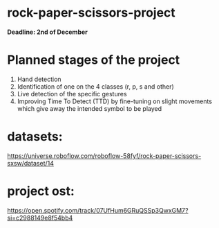 # rock-paper-scissors-project
**Deadline: 2nd of December**
# Planned stages of the project
1) Hand detection
2) Identification of one on the 4 classes (r, p, s and other)
3) Live detection of the specific gestures
4) Improving Time To Detect (TTD) by fine-tuning on slight movements which give away the intended symbol to be played

# datasets:
https://universe.roboflow.com/roboflow-58fyf/rock-paper-scissors-sxsw/dataset/14


# project ost:
https://open.spotify.com/track/07UfHum6GRuQSSp3QwxGM7?si=c2988149e8f54bb4

